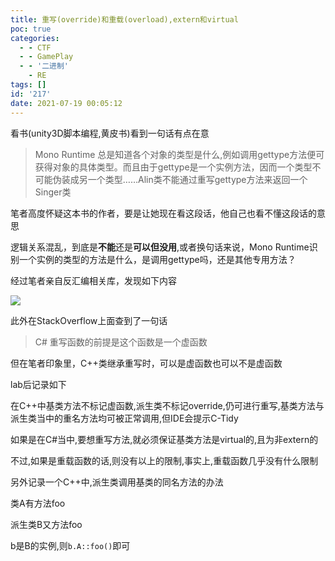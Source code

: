 ```yaml
---
title: 重写(override)和重载(overload),extern和virtual
poc: true
categories:
  - - CTF
  - - GamePlay
  - - '二进制'
    - RE
tags: []
id: '217'
date: 2021-07-19 00:05:12
---
```


看书(unity3D脚本编程,黄皮书)看到一句话有点在意

> Mono Runtime 总是知道各个对象的类型是什么,例如调用gettype方法便可获得对象的具体类型。而且由于gettype是一个实例方法，因而一个类型不可能伪装成另一个类型……Alin类不能通过重写gettype方法来返回一个Singer类

笔者高度怀疑这本书的作者，要是让她现在看这段话，他自己也看不懂这段话的意思

逻辑关系混乱，到底是**不能**还是**可以但没用**,或者换句话来说，Mono Runtime识别一个实例的类型的方法是什么，是调用gettype吗，还是其他专用方法？

经过笔者亲自反汇编相关库，发现如下内容

![](https://raw.githubusercontent.com/Valkierja/ALLPIC/main/img/202303181053625.png)

此外在StackOverflow上面查到了一句话

> C# 重写函数的前提是这个函数是一个虚函数

但在笔者印象里，C++类继承重写时，可以是虚函数也可以不是虚函数

lab后记录如下

在C++中基类方法不标记虚函数,派生类不标记override,仍可进行重写,基类方法与派生类当中的重名方法均可被正常调用,但IDE会提示C-Tidy

如果是在C#当中,要想重写方法,就必须保证基类方法是virtual的,且为非extern的

不过,如果是重载函数的话,则没有以上的限制,事实上,重载函数几乎没有什么限制

另外记录一个C++中,派生类调用基类的同名方法的办法

类A有方法foo

派生类B又方法foo

b是B的实例,则`b.A::foo()`即可